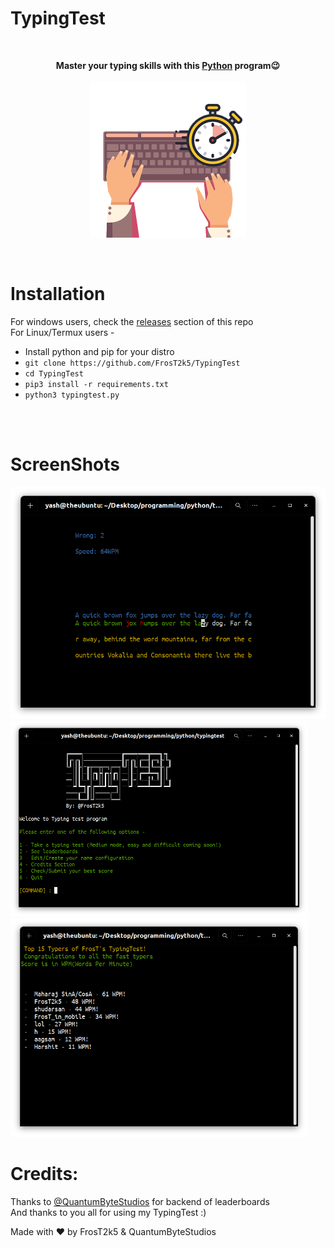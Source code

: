 <h1> TypingTest </h1><br>

<p align="center">
  <b>Master your typing skills with this <a href="https://www.python.org/">Python</a> program😉</b>
  <br><br><img src="Images/icon.png" width="250px">
</p>


<br>

# Installation
For windows users, check the <a href="https://github.com/FrosT2k5/TypingTest/releases">releases</a> section of this repo<br>
For Linux/Termux users -
- Install python and pip for your distro
- ```git clone https://github.com/FrosT2k5/TypingTest```
- ```cd TypingTest```
- ```pip3 install -r requirements.txt```
- ```python3 typingtest.py```

<br><br>
# ScreenShots
<img src="Images/ss2.png" width=600px>
<img src="Images/ss1.png" width=475px>
<img src="Images/ss3.png" width=475px>

<br>

# Credits:
Thanks to <a href="https://github.com/QuantumByteStudios">@QuantumByteStudios</a> for backend of leaderboards<br>
And thanks to you all for using my TypingTest :)<br>

Made with ♥️ by FrosT2k5 & QuantumByteStudios

